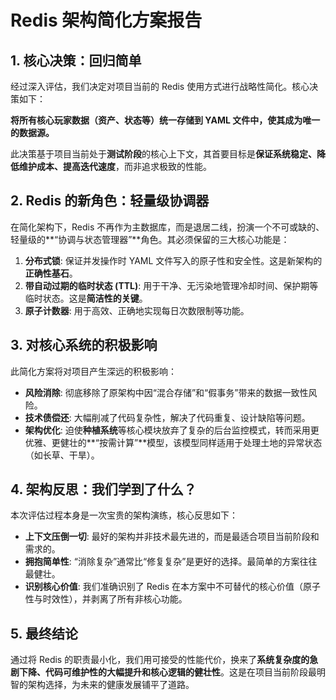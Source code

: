 # Redis 架构简化方案报告

## 1. 核心决策：回归简单

经过深入评估，我们决定对项目当前的 Redis 使用方式进行战略性简化。核心决策如下：

**将所有核心玩家数据（资产、状态等）统一存储到 YAML 文件中，使其成为唯一的数据源。**

此决策基于项目当前处于**测试阶段**的核心上下文，其首要目标是**保证系统稳定、降低维护成本、提高迭代速度**，而非追求极致的性能。

## 2. Redis 的新角色：轻量级协调器

在简化架构下，Redis 不再作为主数据库，而是退居二线，扮演一个不可或缺的、轻量级的**“协调与状态管理器”**角色。其必须保留的三大核心功能是：

1.  **分布式锁**: 保证并发操作时 YAML 文件写入的原子性和安全性。这是新架构的**正确性基石**。
2.  **带自动过期的临时状态 (TTL)**: 用于干净、无污染地管理冷却时间、保护期等临时状态。这是**简洁性的关键**。
3.  **原子计数器**: 用于高效、正确地实现每日次数限制等功能。

## 3. 对核心系统的积极影响

此简化方案将对项目产生深远的积极影响：

*   **风险消除**: 彻底移除了原架构中因“混合存储”和“假事务”带来的数据一致性风险。
*   **技术债偿还**: 大幅削减了代码复杂性，解决了代码重复、设计缺陷等问题。
*   **架构优化**: 迫使**种植系统**等核心模块放弃了复杂的后台监控模式，转而采用更优雅、更健壮的**“按需计算”**模型，该模型同样适用于处理土地的异常状态（如长草、干旱）。

## 4. 架构反思：我们学到了什么？

本次评估过程本身是一次宝贵的架构演练，核心反思如下：

*   **上下文压倒一切**: 最好的架构并非技术最先进的，而是最适合项目当前阶段和需求的。
*   **拥抱简单性**: “消除复杂”通常比“修复复杂”是更好的选择。最简单的方案往往最健壮。
*   **识别核心价值**: 我们准确识别了 Redis 在本方案中不可替代的核心价值（原子性与时效性），并剥离了所有非核心功能。

## 5. 最终结论

通过将 Redis 的职责最小化，我们用可接受的性能代价，换来了**系统复杂度的急剧下降、代码可维护性的大幅提升和核心逻辑的健壮性**。这是在项目当前阶段最明智的架构选择，为未来的健康发展铺平了道路。